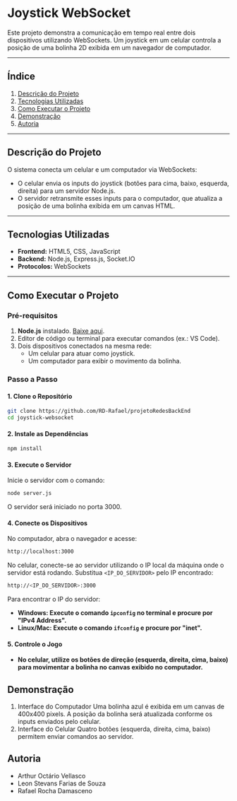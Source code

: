 # **Joystick WebSocket**

Este projeto demonstra a comunicação em tempo real entre dois dispositivos utilizando WebSockets. Um joystick em um celular controla a posição de uma bolinha 2D exibida em um navegador de computador.

---

## **Índice**
1. [Descrição do Projeto](#descrição-do-projeto)  
2. [Tecnologias Utilizadas](#tecnologias-utilizadas)  
3. [Como Executar o Projeto](#como-executar-o-projeto)  
4. [Demonstração](#demonstração)
5. [Autoria](#autoria)

---

## **Descrição do Projeto**

O sistema conecta um celular e um computador via WebSockets:
- O celular envia os inputs do joystick (botões para cima, baixo, esquerda, direita) para um servidor Node.js.  
- O servidor retransmite esses inputs para o computador, que atualiza a posição de uma bolinha exibida em um canvas HTML.

---

## **Tecnologias Utilizadas**

- **Frontend:** HTML5, CSS, JavaScript  
- **Backend:** Node.js, Express.js, Socket.IO  
- **Protocolos:** WebSockets  

---

## **Como Executar o Projeto**

### **Pré-requisitos**
1. **Node.js** instalado. [Baixe aqui](https://nodejs.org/).  
2. Editor de código ou terminal para executar comandos (ex.: VS Code).  
3. Dois dispositivos conectados na mesma rede:  
   - Um celular para atuar como joystick.  
   - Um computador para exibir o movimento da bolinha.  

### **Passo a Passo**

#### **1. Clone o Repositório**
```bash
git clone https://github.com/RD-Rafael/projetoRedesBackEnd
cd joystick-websocket
```

#### **2. Instale as Dependências**
```bash
npm install
```

#### **3. Execute o Servidor**
Inicie o servidor com o comando:
```bash
node server.js
```
O servidor será iniciado no porta 3000.

#### **4. Conecte os Dispositivos**
No computador, abra o navegador e acesse:
```bash
http://localhost:3000
```

No celular, conecte-se ao servidor utilizando o IP local da máquina onde o servidor está rodando. Substitua ```<IP_DO_SERVIDOR>``` pelo IP encontrado:
```bash
http://<IP_DO_SERVIDOR>:3000
```
Para encontrar o IP do servidor:
- **Windows: Execute o comando ```ipconfig``` no terminal e procure por "IPv4 Address".**
-  **Linux/Mac: Execute o comando ```ifconfig``` e procure por "inet".**

#### **5. Controle o Jogo**
- **No celular, utilize os botões de direção (esquerda, direita, cima, baixo) para movimentar a bolinha no canvas exibido no computador.**

## Demonstração
1. Interface do Computador
    Uma bolinha azul é exibida em um canvas de 400x400 pixels.
    A posição da bolinha será atualizada conforme os inputs enviados pelo celular.
3. Interface do Celular
   Quatro botões (esquerda, direita, cima, baixo) permitem enviar comandos ao servidor.

## Autoria
- Arthur Octário Vellasco
- Leon Stevans Farias de Souza 
- Rafael Rocha Damasceno

   




